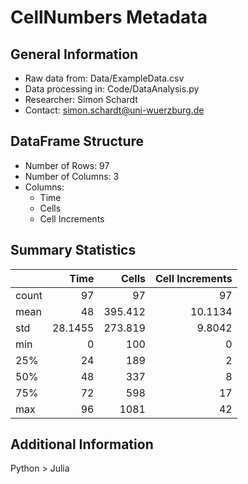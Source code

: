 # CellNumbers Metadata
## General Information

- Raw data from: Data/ExampleData.csv
- Data processing in: Code/DataAnalysis.py
- Researcher: Simon Schardt
- Contact: simon.schardt@uni-wuerzburg.de
## DataFrame Structure
- Number of Rows: 97
- Number of Columns: 3
- Columns:
  - Time
  - Cells
  - Cell Increments

## Summary Statistics
|       |    Time |    Cells |   Cell Increments |
|:------|--------:|---------:|------------------:|
| count | 97      |   97     |           97      |
| mean  | 48      |  395.412 |           10.1134 |
| std   | 28.1455 |  273.819 |            9.8042 |
| min   |  0      |  100     |            0      |
| 25%   | 24      |  189     |            2      |
| 50%   | 48      |  337     |            8      |
| 75%   | 72      |  598     |           17      |
| max   | 96      | 1081     |           42      |
## Additional Information
Python > Julia
